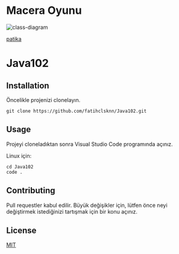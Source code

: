 # Macera Oyunu
![class-diagram](https://github.com/fatihclsknn/Java102/assets/77187218/f26c77c4-a615-4492-8cef-aefbd96301ee)


 [patika](https://www.patika.dev/tr)

# Java102


## Installation

Öncelikle projenizi clonelayın.

```
git clone https://github.com/fatihclsknn/Java102.git
```
## Usage

Projeyi cloneladıktan sonra Visual Studio Code programında açınız.

Linux için:

```
cd Java102
code .
```

## Contributing

Pull requestler kabul edilir. Büyük değişikler için, lütfen önce neyi değiştirmek istediğinizi tartışmak için bir konu açınız.

## License
[MIT](https://choosealicense.com/licenses/mit/)